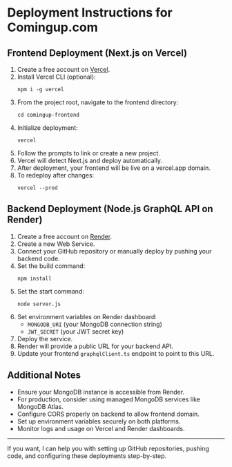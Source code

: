 # Deployment Instructions for Comingup.com

## Frontend Deployment (Next.js on Vercel)

1. Create a free account on [Vercel](https://vercel.com/).
2. Install Vercel CLI (optional):
   ```
   npm i -g vercel
   ```
3. From the project root, navigate to the frontend directory:
   ```
   cd comingup-frontend
   ```
4. Initialize deployment:
   ```
   vercel
   ```
5. Follow the prompts to link or create a new project.
6. Vercel will detect Next.js and deploy automatically.
7. After deployment, your frontend will be live on a vercel.app domain.
8. To redeploy after changes:
   ```
   vercel --prod
   ```

## Backend Deployment (Node.js GraphQL API on Render)

1. Create a free account on [Render](https://render.com/).
2. Create a new Web Service.
3. Connect your GitHub repository or manually deploy by pushing your backend code.
4. Set the build command:
   ```
   npm install
   ```
5. Set the start command:
   ```
   node server.js
   ```
6. Set environment variables on Render dashboard:
   - `MONGODB_URI` (your MongoDB connection string)
   - `JWT_SECRET` (your JWT secret key)
7. Deploy the service.
8. Render will provide a public URL for your backend API.
9. Update your frontend `graphqlClient.ts` endpoint to point to this URL.

## Additional Notes

- Ensure your MongoDB instance is accessible from Render.
- For production, consider using managed MongoDB services like MongoDB Atlas.
- Configure CORS properly on backend to allow frontend domain.
- Set up environment variables securely on both platforms.
- Monitor logs and usage on Vercel and Render dashboards.

---

If you want, I can help you with setting up GitHub repositories, pushing code, and configuring these deployments step-by-step.
